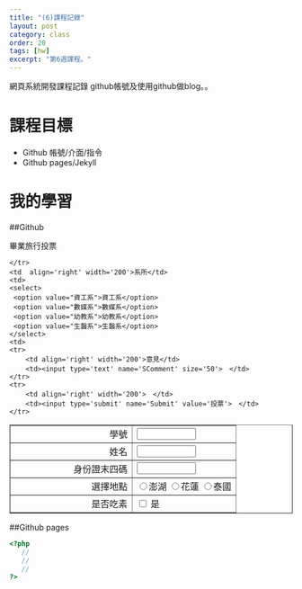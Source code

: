 ```yaml
---
title: "(6)課程記錄"
layout: post
category: class
order: 20
tags: [hw]
excerpt: "第6週課程。"
---
```

網頁系統開發課程記錄
github帳號及使用github做blog。。

# 課程目標
- Github 帳號/介面/指令
- Github pages/Jekyll

# 我的學習

##Github



<html lang="lang="zh-Hant-TW"">
<head>
<meta http-equiv="Content-Type" content="text/html; charset=utf-8" />
<title>畢業旅行投票</title>
</head>
<body>

<p>畢業旅行投票</p>
<form method='post' action='confirm1.php'>


<table border='1' width='100%' id='table1'>
    <tr>
        <td align='right' width='200'>學號</td>
        <td><input type='text' name='SID' size='10'>　</td>
    </tr>
    <tr>
        <td align='right' width='200'>姓名</td>
        <td><input type='text' name='SName' size='10'>　</td>
    </tr>
    <tr>
        <td align='right' width='200'>身份證末四碼</td>
        <td><input type='text' name='SCode' size='10'></td>
    </tr>
    <tr>
        <td align='right' width='200'>選擇地點</td>
        <td><input type='radio' value='澎湖' name='SLoc'>澎湖
            <input type='radio' value='花蓮' name='SLoc'>花蓮
            <input type='radio' value='泰國' name='SLoc'>泰國</td>
    </tr>
    <tr>
        <td  align='right' width='200'>是否吃素</td>
        <td><input type="checkbox" name="SVet" value="吃素"> 是</td>

    </tr>
    <td  align='right' width='200'>系所</td>
    <td>
    <select>
     <option value="資工系">資工系</option>
     <option value="數媒系">數媒系</option>
     <option value="幼教系">幼教系</option>
     <option value="生醫系">生醫系</option>
    </select>
    <td>
    <tr>
        <td align='right' width='200'>意見</td>
        <td><input type='text' name='SComment' size='50'>　</td>
    </tr>
    <tr>
        <td align='right' width='200'>　</td>
        <td><input type='submit' name='Submit' value='投票'>　</td>
    </tr>
</table>
</form>
</body>

</html>
##Github pages

```php
<?php
   //
   //
   //
?>
```


[1]: https://github.com/        "GitHub"
[2]: https://pages.github.com/  "GitHub Pages"
[3]: https://jekyllrb.com/      "Jekyll"
[4]: http://markdown.tw         "Markdown文件"
[5]: http://dillinger.io/       "Dillinger"








